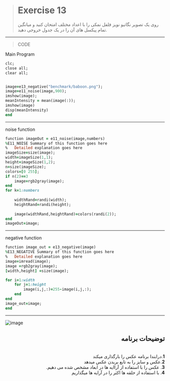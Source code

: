 > # Exercise 13
>روی یک تصویر نگاتیو نویز فلفل نمکی را با اعداد مختلف امتحان کنید و میانگین تمام پیکسل های آن را در یک جدول خروجی دهید.

***
>CODE

Main Program
```ruby
clc;
close all;
clear all;


image=e13_negative("benchmark/baboon.png");
image=e11_noise(image,900);
imshow(image);
meanIntensity = mean(image(:));
imshow(image)
disp(meanIntensity)
end
```
****
noise function
```ruby
function imageOut = e11_noise(image,numbers)
%E11_NOISE Summary of this function goes here
%   Detailed explanation goes here
imageSize=size(image);
width=imageSize(1,1);
height=imageSize(1,2);
n=size(imageSize);
colors=[0 255];
if n(2)==3
    image=rgb2gray(image);
end
for k=1:numbers
    
    widthRand=randi(width);
    heightRand=randi(height);
    
    image(widthRand,heightRand)=colors(randi(2));
end
imageOut=image;

```
***
negative function
```ruby
function image_out = e13_negative(image)
%E13_NEGATIVE Summary of this function goes here
%   Detailed explanation goes here
image=imread(image);
image =rgb2gray(image);
[width,height] =size(image);

for i=1:width 
    for j=1:height
        image(i,j,:)=255-image(i,j,:);
    end
end
image_out=image;
end
```
***
![image](https://user-images.githubusercontent.com/48456571/113307362-4b7f5180-931a-11eb-8093-d4d3f840702c.png)


<div dir="rtl">
<h2>توضیحات برنامه</h2> <br />
 <b>1</b>.درابندا برنامه عکس را بارگذاری میکند<br />
<b>2</b>.عکس و سایز  را به تابع بریدن عکس میدهد <br />
<b>3</b>. عکس را با استفاده از آراایه ها در ابعاد مشخص شده می دهیم.<br />
<b>4</b>. با استفاده از حلقه ها اکثر را در آرایه ها میگذاریم
    
</div>
